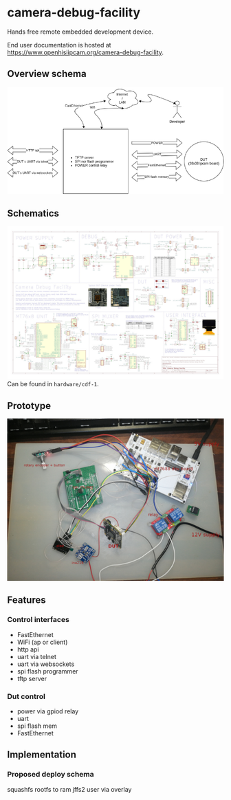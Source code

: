 # camera-debug-facility

Hands free remote embedded development device.

End user documentation is hosted at https://www.openhisiipcam.org/camera-debug-facility.

## Overview schema

![schema](docs/schema-1.png)

## Schematics

![schematics](hardware/cdf-1/cdf-1-1.1.0.jpg)
Can be found in `hardware/cdf-1`.

## Prototype

![prototype](development-notes/prototype.jpg)

## Features

### Control interfaces
* FastEthernet
* WiFi (ap or client)
* http api
* uart via telnet
* uart via websockets
* spi flash programmer
* tftp server

### Dut control
* power via gpiod relay
* uart
* spi flash mem
* FastEthernet

## Implementation

### Proposed deploy schema

squashfs rootfs to ram
jffs2 user via overlay
